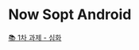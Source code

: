# Now Sopt Android

[📚 1차 과제 - 심화](https://peaceful-earl-0e9.notion.site/1-fc19551f2c2f4f2b9cced44fc36d5bd1?pvs=4)
